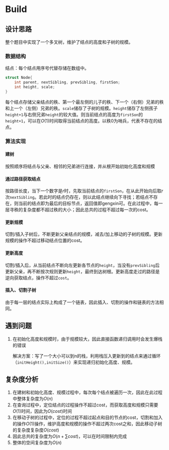 # Build

## 设计思路

整个题目中实现了一个多叉树，维护了结点的高度和子树的规模。

### 数据结构

结点：每个结点用序号代替存储在数组中。

```c++
struct Node{
    int parent, nextSibling, prevSibling, firstSon;
    int height, scale;
}
```

每个结点存储父亲结点的秩、第一个最左侧的儿子的秩、下一个（右侧）兄弟的秩和上一个（左侧）兄弟的秩。`scale`储存了子树的规模。`height`储存了左侧孩子`height+1`与右侧兄弟`height`的较大值。则当前结点的高度为`firstSon`的`height+1`，可以在$O(1)$时间取得当前结点的高度。以秩0为哨兵，代表不存在的结点。

### 算法实现

#### 建树

按照顺序将结点与父亲、相邻的兄弟进行连接，并从根开始初始化高度和规模

#### 通过路径获取结点

按路径长度，当下一个数字是$r$时，先取当前结点的`firstSon`，在从此开始向后取$r$次`nextSibling`。若此时的结点仍存在，则以此结点继续向下寻找；若结点不存在，则当前的结点即为最后的目标节点，返回值即gengxin可。在此过程中，每一层寻秩的复杂度都不超过秩的大小；因此总共的过程不超过每一次的cost。

#### 更新规模

切割/插入子树后，不断更新父亲结点的规模，减去/加上移动的子树的规模。更新规模的操作不超过移动结点位置的cost。

#### 更新高度

切割/插入后，从当前结点不断向左更新各节点的`height`，当没有`prevSibling`后更新父亲，再不断按次规则更新`height`，最终到达树根。更新高度走过的路径是逆向获取结点，操作不超过`cost`。

#### 插入、切割子树

由于每一层的结点实际上构成了一个链表，因此插入、切割的操作和链表的方法相同。

## 遇到问题

1. 在初始化高度和规模时，由于规模较大，因此直接函数递归调用时会发生爆栈的错误

   解决方案：写了一个大小可以到n的栈，利用栈压入更新到的结点来通过循环（`initHeight(),initSize()`）来实现递归初始化高度、规模。

## 复杂度分析

1. 在建树和初始化高度、规模过程中，每次每个结点被遍历一次，因此在此过程中整体复杂度为$O(n)$
2. 在查询过程中，定位结点的过程操作不超过cost，而获取高度和规模只需要$O(1)$时间，因此为$O(cost)$时间
3. 在移动子树的过程中，定位的过程不超过起点和目的节点的cost，切割和加入的操作$O(1)$操作，维护高度和规模的操作不超过两次cost之和，因此移动子树的复杂度复杂度$O(cost)$
4. 因此总共的复杂度为$O(n+\sum cost)$，可以在时间限制内完成
5. 整体的空间复杂度为$O(n)$

